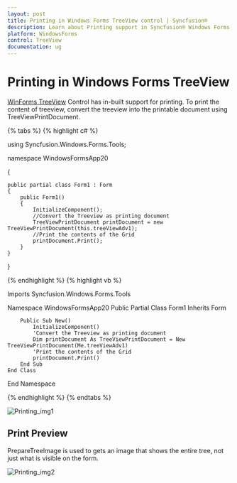 ```yaml
---
layout: post
title: Printing in Windows Forms TreeView control | Syncfusion®
description: Learn about Printing support in Syncfusion® Windows Forms TreeView control, its elements and more details.
platform: WindowsForms
control: TreeView 
documentation: ug
---
```

# Printing in Windows Forms TreeView

[WinForms TreeView](https://www.syncfusion.com/winforms-ui-controls/treeview) Control has in-built support for printing. To print the content of treeview, convert the treeview into the printable document using TreeViewPrintDocument.

{% tabs %}
{% highlight c# %}

using Syncfusion.Windows.Forms.Tools;

namespace WindowsFormsApp20

{
    
    public partial class Form1 : Form
    {
        public Form1()
        {
            InitializeComponent();
            //Convert the Treeview as printing document
            TreeViewPrintDocument printDocument = new TreeViewPrintDocument(this.treeViewAdv1);
            //Print the contents of the Grid
            printDocument.Print();
        }   
    }
}

{% endhighlight %}
{% highlight vb %}

Imports Syncfusion.Windows.Forms.Tools

Namespace WindowsFormsApp20
    Public Partial Class Form1
        Inherits Form

        Public Sub New()
            InitializeComponent()
            'Convert the Treeview as printing document
            Dim printDocument As TreeViewPrintDocument = New TreeViewPrintDocument(Me.treeViewAdv1)
            'Print the contents of the Grid
            printDocument.Print()
        End Sub
    End Class
End Namespace

{% endhighlight %}
{% endtabs %}

![Printing_img1](Printing_Images/Printing_img1.jpg)

## Print Preview

PrepareTreeImage is used to gets an image that shows the entire tree, not just what is visible on the form.

![Printing_img2](Printing_Images/Printing_img2.jpg)	
